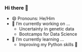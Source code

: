### Hi there 👋


- 😄 Pronouns: He/Him
- 🔭 I’m currently working on ...
  - Uncertainty in genetic data
  - Bootcamps for Data Science
- 🌱 I’m currently learning ...
  - Improving my Python skills :snake:

<!--
**DBecker7/DBecker7** is a ✨ _special_ ✨ repository because its `README.md` (this file) appears on your GitHub profile.

Here are some ideas to get you started:

- 🌱 I’m currently learning ...
- 👯 I’m looking to collaborate on ...
- 🤔 I’m looking for help with ...
- 💬 Ask me about ...
- 📫 How to reach me: ...
- ⚡ Fun fact: ...
-->
